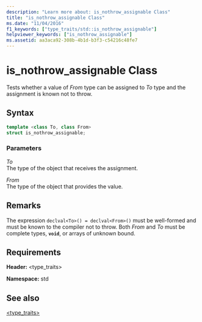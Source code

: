 ```yaml
---
description: "Learn more about: is_nothrow_assignable Class"
title: "is_nothrow_assignable Class"
ms.date: "11/04/2016"
f1_keywords: ["type_traits/std::is_nothrow_assignable"]
helpviewer_keywords: ["is_nothrow_assignable"]
ms.assetid: aa3aca92-308b-4b1d-b3f3-c54216c48fe7
---
```

# is_nothrow_assignable Class

Tests whether a value of *From* type can be assigned to *To* type and the assignment is known not to throw.

## Syntax

```cpp
template <class To, class From>
struct is_nothrow_assignable;
```

### Parameters

*To*\
The type of the object that receives the assignment.

*From*\
The type of the object that provides the value.

## Remarks

The expression `declval<To>() = declval<From>()` must be well-formed and must be known to the compiler not to throw. Both *From* and *To* must be complete types, **`void`**, or arrays of unknown bound.

## Requirements

**Header:** \<type_traits>

**Namespace:** std

## See also

[<type_traits>](../standard-library/type-traits.md)
